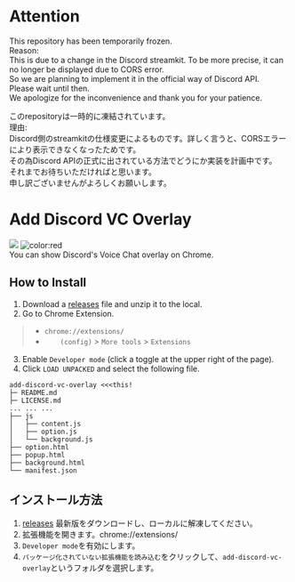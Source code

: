 # Attention
This repository has been temporarily frozen.  
Reason:  
This is due to a change in the Discord streamkit. To be more precise, it can no longer be displayed due to CORS error.  
So we are planning to implement it in the official way of Discord API.  
Please wait until then.  
We apologize for the inconvenience and thank you for your patience.  


このrepositoryは一時的に凍結されています。  
理由:  
Discord側のstreamkitの仕様変更によるものです。詳しく言うと、CORSエラーにより表示できなくなったためです。  
その為Discord APIの正式に出されている方法でどうにか実装を計画中です。  
それまでお待ちいただければと思います。  
申し訳ございませんがよろしくお願いします。  




# Add Discord VC Overlay
![](https://img.shields.io/github/v/release/rta-technology/add-discord-vc-overlay?include_prereleases&style=for-the-badge) ![color:red](https://img.shields.io/github/downloads/RTa-technology/Add-discord-vc-overlay/total?style=for-the-badge)   
You can show Discord's Voice Chat overlay on Chrome.

## How to Install
1. Download a [releases](https://github.com/RTa-technology/add-discord-vc-overlay/releases//) file and unzip it to the local.
2. Go to Chrome Extension.
> * `chrome://extensions/`
> * 　　`(config)` > `More tools` > `Extensions`
3. Enable `Developer mode` (click a toggle at the upper right of the page).
4. Click `LOAD UNPACKED` and select the following file.
```
add-discord-vc-overlay <<<this!
├─ README.md
├─ LICENSE.md
... ... ...
├── js
│   ├── content.js
│   ├── option.js
│   └── background.js
├── option.html
├── popup.html
├── background.html
└── manifest.json
```




## インストール方法
1. [releases](https://github.com/RTa-technology/add-discord-vc-overlay/releases/) 最新版をダウンロードし、ローカルに解凍してください。
2. 拡張機能を開きます。chrome://extensions/
3. `Developer mode`を有効にします。
4. `パッケージ化されていない拡張機能を読み込む`をクリックして、`add-discord-vc-overlay`というフォルダを選択します。
